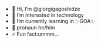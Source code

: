- 👋 Hi, I’m @giorgigagoshidze
- 👀 I’m interested in technology
- 🌱 I’m currently learning in ✨GOA✨
- 🥰 pronaun he/him
- ⚡ Fun fact:ummm...

<!---
giorgigagoshidze/giorgigagoshidze is a ✨ special ✨ repository because its `README.md` (this file) appears on your GitHub profile.
You can click the Preview link to take a look at your changes.
--->
